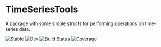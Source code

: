# TimeSeriesTools

A package with some simple structs for performing operations on time-series data.

[![Stable](https://img.shields.io/badge/docs-stable-blue.svg)](https://john-waczak.github.io/TimeSeriesTools.jl/stable/)
[![Dev](https://img.shields.io/badge/docs-dev-blue.svg)](https://john-waczak.github.io/TimeSeriesTools.jl/dev/)
[![Build Status](https://github.com/john-waczak/TimeSeriesTools.jl/actions/workflows/CI.yml/badge.svg?branch=main)](https://github.com/john-waczak/TimeSeriesTools.jl/actions/workflows/CI.yml?query=branch%3Amain)
[![Coverage](https://codecov.io/gh/john-waczak/TimeSeriesTools.jl/branch/main/graph/badge.svg)](https://codecov.io/gh/john-waczak/TimeSeriesTools.jl)
